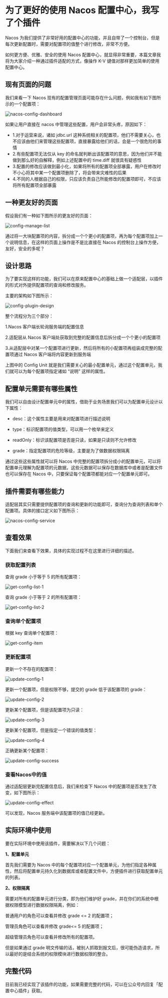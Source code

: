 # 为了更好的使用 Nacos 配置中心，我写了个插件

Nacos 为我们提供了非常好用的配置中心的功能，并且自带了一个控制台，但是每次更新配置时，需要对配置项的值整个进行修改，非常不方便。

如何更方便、优雅、安全的使用 Nacos 配置中心，就显得非常重要，本篇文章我将为大家介绍一种通过插件适配的方式，像操作 K-V 键值对那样更加简单的使用配置中心。

## 现有页面的问题

我们来看一下 Nacos 现有的配置管理页面可能存在什么问题，例如我有如下图所示的一个配置项：

![nacos-config-dashboard](./static/nacos-config-dashboard.jpg)

如果让用户直接在 nacos 中管理这些配置，用户会非常头疼，原因如下：

- 1.对于运营来说，诸如 jdbc.url 这种系统相关的配置项，他们不需要关心，也不应该由他们来管理这些配置项，直接暴露给他们的话，会是一个很危险的事情
- 2.有些配置项无法仅从 key 的命名就判断出该配置项的意思，因为他们并不能做到那么好的自解释，例如上述配置中的 time.diff 就很具有疑惑性
- 3.配置的修改应该做到最小化，如果将所有的配置项全部暴露，用户在修改时不小心将其中某一个配置项删除了，将会带来灾难性的后果
- 4.不同的人根据自己的权限，只应该负责自己所能修改的配置项即可，不应该将所有配置项全部暴露



## 一种更友好的页面

假设我们有一种如下图所示的更友好的页面：

![config-manage-list](./static/config-manage-list.jpg)

通过将一大块配置项的内容，拆分成一个个更小的配置项，再为每个配置项加上一个说明信息，在这样的页面上操作是不是比直接在 Nacos 的控制台上操作方便，友好，安全的多呢？



## 设计思路

为了要实现这样的功能，我们可以在原来配置中心的基础上做一个适配层，以插件的形式对外提供配置项的查询和修改服务。

主要的架构如下图所示：

![config-plugin-design](./static/config-plugin-design.jpg)

整个流程分为三个部分：

1.Nacos 客户端长轮询服务端的配置信息

2.适配层从 Nacos 客户端处获取到完整的配置信息后拆分成一个个更小的配置项

3.从适配层中对某一个配置项进行更新，然后将所有的小配置项再组装成完整的配置项通过 Nacos 客户端将内容更新到服务端

上图中的 Config Unit 就是我们需要关心的最小配置单元，通过这个配置单元，我们就可以为每个配置项指定诸如 “说明” 这样的属性。



## 配置单元需要有哪些属性

我们可以自由设计配置单元中的属性，借助于业务场景我们可以为配置单元设计以下属性：

- desc：这个属性主要是用来对配置项进行描述说明

- type：标识配置项的值类型，可以用一个枚举来定义
- readOnly：标识该配置项是否是只读，如果是只读则不允许修改
- grade：指定配置项的危险等级，主要是为了做数据权限隔离

通过这些这些属性就可以将 Nacos 中完整的配置项拆分成小的配置单元，可以将配置单元理解为配置项的元数据，这些元数据可以保存在数据库中或者是配置文件也可以保存在 Nacos 中，只要保证每个配置项都能对应一个配置单元即可。



## 插件需要有哪些能力

适配层其实只需要提供配置项的查询和更新的功能即可，查询分为查询列表和单个配置项。具体的接口定义如下图所示：

![nacos-config-service](./static/nacos-config-service.jpg)



## 查看效果

下面我们来查看下效果，具体的实现过程不在这里进行详细的描述。

### 获取配置列表

查询 grade 小于等于 5 的所有配置项：

![get-config-list-1](./static/get-config-list-1.jpg)

查询 grade 小于等于 2 的所有配置项：

![get-config-list-2](./static/get-config-list-2.jpg)

### 查询单个配置项

根据 key 查询单个配置项：

![get-config-item](./static/get-config-item.jpg)

### 更新配置项

更新一个不存在的配置项：

![update-config-1](./static/update-config-1.jpg)

更新一个配置项，但是权限不够，提交的 grade 低于该配置项的 grade：

![update-config-2](./static/update-config-2.jpg)

更新某个配置项，但是该配置项为只读：

![update-config-3](./static/update-config-3.jpg)

更新某个配置项，但是指定一个错误的值类型：

![update-config-4](./static/update-config-4.jpg)

正确更新某个配置项：

![update-config-success](./static/update-config-success.jpg)

### 查看Nacos中的值

通过适配层更新完配置信息后，我们来检查下 Nacos 中的配置项是否发生了改变，如下图所示：

![update-config-effect](./static/update-config-effect.jpg)



可以发现，Nacos 服务端中该配置项的值已经更新。



## 实际环境中使用

要在实际环境中使用该插件，需要解决以下几个问题：

**1、配置单元**

首先我们需要为 Nacos 中的每个配置项对应一个配置单元，为他们指定各种属性，然后将配置单元持久化到数据库或者配置文件中，方便插件进行获取配置单元的列表。

**2、权限隔离**

需要对所有的配置单元进行分类，即为他们维护好 grade，并在你们的系统中根据权限模型进行数据权限隔离，例如：

普通用户的角色可以查看并修改 grade <= 2 的配置项；

管理员角色可以查看并修改 grade<= 5 的配置项；

超级管理员角色可以查看并修改所有的配置项。

但是如果通过 grade 明文传输的话，被别人抓取到报文后，很可能伪造请求，所以最好的是结合系统的权限模块进行数据权限的整合。



## 完整代码

目前我已经实现了该插件的功能，如果需要完整的代码，可以在公众号内回复「配置中心插件」获取。
